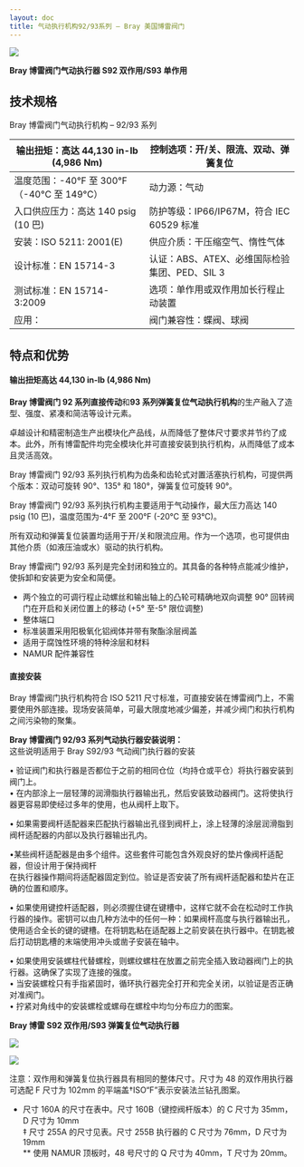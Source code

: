 ```yaml
---
layout: doc
title: 气动执行机构92/93系列 – Bray 美国博雷阀门
---
```


![](/2022/09/download.png)

**Bray 博雷阀门气动执行器 S92 双作用/S93 单作用**

## 技术规格

Bray 博雷阀门气动执行机构 – 92/93 系列

| 输出扭矩：高达 44,130 in-lb (4,986 Nm)      | 控制选项：开/关、限流、双动、弹簧复位         |
| ------------------------------------------- | --------------------------------------------- |
| 温度范围：\-40°F 至 300°F（-40°C 至 149°C） | 动力源：气动                                  |
| 入口供应压力：高达 140 psig (10 巴)         | 防护等级：IP66/IP67M，符合 IEC 60529 标准     |
| 安装：ISO 5211: 2001(E)                     | 供应介质：干压缩空气、惰性气体                |
| 设计标准：EN 15714-3                        | 认证：ABS、ATEX、必维国际检验集团、PED、SIL 3 |
| 测试标准：EN 15714-3:2009                   | 选项：单作用或双作用加长行程止动装置          |
| 应用：                                      | 阀门兼容性：蝶阀、球阀                        |

## 特点和优势

#### 输出扭矩高达 44,130 in-lb (4,986 Nm)

**Bray 博雷阀门 92 系列直接传动**和**93 系列弹簧复位气动执行机构**的生产融入了造型、强度、紧凑和简洁等设计元素。

卓越设计和精密制造生产出模块化产品线，从而降低了整体尺寸要求并节约了成本。此外，所有博雷配件均完全模块化并可直接安装到执行机构，从而降低了成本且灵活高效。

Bray 博雷阀门 92/93 系列执行机构为齿条和齿轮式对置活塞执行机构，可提供两个版本：双动可旋转 90°、135° 和 180°，弹簧复位可旋转 90°。

Bray 博雷阀门 92/93 系列执行机构主要适用于气动操作，最大压力高达 140 psig (10 巴)，温度范围为-4°F 至 200°F (-20°C 至 93°C)。

所有双动和弹簧复位装置均适用于开/关和限流应用。作为一个选项，也可提供由其他介质（如液压油或水）驱动的执行机构。

Bray 博雷阀门 92/93 系列是完全封闭和独立的。其具备的各种特点能减少维护，使拆卸和安装更为安全和简便。

- 两个独立的可调行程止动螺丝和输出轴上的凸轮可精确地双向调整 90° 回转阀门在开启和关闭位置上的移动 (+5° 至-5° 限位调整)
- 整体端口
- 标准装置采用阳极氧化铝阀体并带有聚酯涂层阀盖
- 适用于腐蚀性环境的特种涂层和材料
- NAMUR 配件兼容性

#### 直接安装

Bray 博雷阀门执行机构符合 ISO 5211 尺寸标准，可直接安装在博雷阀门上，不需要使用外部连接。现场安装简单，可最大限度地减少偏差，并减少阀门和执行机构之间污染物的聚集。

**Bray 博雷阀门 92/93 系列气动执行器安装说明：**  
这些说明适用于 Bray S92/93 气动阀门执行器的安装

• 验证阀门和执行器是否都位于之前的相同仓位（均持仓或平仓）将执行器安装到阀门上。  
• 在内部涂上一层轻薄的润滑脂执行器输出孔，然后安装致动器阀门。这将使执行器更容易即使经过多年的使用，也从阀杆上取下。

• 如果需要阀杆适配器来匹配执行器输出孔径到阀杆上，涂上轻薄的涂层润滑脂到阀杆适配器的内部以及执行器输出孔内。

•某些阀杆适配器是由多个组件。这些套件可能包含外观良好的垫片像阀杆适配器，但设计用于保持阀杆  
在执行器操作期间将适配器固定到位。验证是否安装了所有阀杆适配器和垫片在正确的位置和顺序。

• 如果使用键控杆适配器，则必须握住键在键槽中，这样它就不会在松动时工作执行器的操作。密钥可以由几种方法中的任何一种：如果阀杆高度与执行器输出孔，使用适合全长的键的键槽。在将钥匙粘在适配器上之前安装在执行器中。在钥匙被后打动钥匙槽的末端使用冲头或凿子安装在轴中。

• 如果使用安装螺柱代替螺栓，则螺纹螺柱在放置之前完全插入致动器阀门上的执行器。这确保了实现了连接的强度。  
• 当安装螺栓只有手指紧固时，循环执行器完全打开和完全关闭，以验证是否正确对准阀门。  
• 拧紧对角线中的安装螺栓或螺母在螺栓中均匀分布应力的图案。

**Bray 博雷 S92 双作用/S93 弹簧复位气动执行器**

![](/2022/10/%E6%88%AA%E5%B1%8F2022-10-14-%E4%B8%8A%E5%8D%8811.22.12-1024x429.png)

![](/2022/10/%E6%88%AA%E5%B1%8F2022-10-14-%E4%B8%8A%E5%8D%8811.22.21-1024x466.png)

注意：双作用和弹簧复位执行器具有相同的整体尺寸。尺寸为 48 的双作用执行器可选配 F 尺寸为 102mm 的平端盖†ISO“F”表示安装法兰钻孔图案。

- 尺寸 160A 的尺寸在表中。尺寸 160B（键控阀杆版本）的 C 尺寸为 35mm，D 尺寸为 10mm  
  ‡ 尺寸 255A 的尺寸见表。尺寸 255B 执行器的 C 尺寸为 76mm，D 尺寸为 19mm  
  \*\* 使用 NAMUR 顶板时，48 号尺寸的 Q 尺寸为 40mm，T 尺寸为 20mm。
